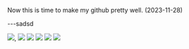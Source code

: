 
Now this is time to make my github pretty well. (2023-11-28)

---sadsd

<img src="https://img.shields.io/badge/flutter-02569B?style=for-the-badge&logo=Flutter&logoColor=skyblue">, 
<img src="https://img.shields.io/badge/swift-F05138?style=for-the-badge&logo=Swift&logoColor=skyblue">
<img src="https://img.shields.io/badge/java-02569B?style=for-the-badge&logo=java&logoColor=skyblue">
<img src="https://img.shields.io/badge/spring-02569B?style=for-the-badge&logo=Flutter&logoColor=skyblue">
<img src="https://img.shields.io/badge/springboot-02569B?style=for-the-badge&logo=Flutter&logoColor=skyblue">
<img src="https://img.shields.io/badge/python-#FFD43B?style=for-the-badge&logo=Flutter&logoColor=#306998">

